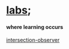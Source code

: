 # [labs](https://labs.minhn.me);
#### where learning occurs

[intersection-observer](/intersection-observer)
